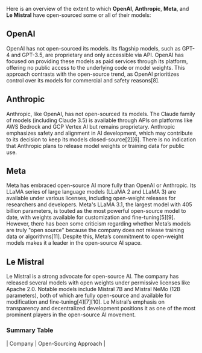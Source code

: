 Here is an overview of the extent to which **OpenAI**, **Anthropic**, **Meta**, and **Le Mistral** have open-sourced some or all of their models:

## OpenAI

OpenAI has not open-sourced its models. Its flagship models, such as GPT-4 and GPT-3.5, are proprietary and only accessible via API. OpenAI has focused on providing these models as paid services through its platform, offering no public access to the underlying code or model weights. This approach contrasts with the open-source trend, as OpenAI prioritizes control over its models for commercial and safety reasons\[8].

## Anthropic

Anthropic, like OpenAI, has not open-sourced its models. The Claude family of models (including Claude 3.5) is available through APIs on platforms like AWS Bedrock and GCP Vertex AI but remains proprietary. Anthropic emphasizes safety and alignment in AI development, which may contribute to its decision to keep its models closed-source\[2]\[6]. There is no indication that Anthropic plans to release model weights or training data for public use.

## Meta

Meta has embraced open-source AI more fully than OpenAI or Anthropic. Its LLaMA series of large language models (LLaMA 2 and LLaMA 3) are available under various licenses, including open-weight releases for researchers and developers. Meta's LLaMA 3.1, the largest model with 405 billion parameters, is touted as the most powerful open-source model to date, with weights available for customization and fine-tuning\[5]\[9]. However, there has been some criticism regarding whether Meta’s models are truly "open source" because the company does not release training data or algorithms\[11]. Despite this, Meta’s commitment to open-weight models makes it a leader in the open-source AI space.

## Le Mistral

Le Mistral is a strong advocate for open-source AI. The company has released several models with open weights under permissive licenses like Apache 2.0. Notable models include Mistral 7B and Mistral NeMo (12B parameters), both of which are fully open-source and available for modification and fine-tuning\[4]\[7]\[10]. Le Mistral’s emphasis on transparency and decentralized development positions it as one of the most prominent players in the open-source AI movement.

### Summary Table

| Company    | Open-Sourcing Approach                                                             |





